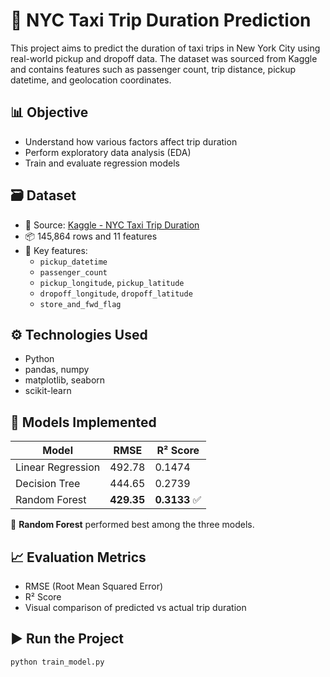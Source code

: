 # 🚕 NYC Taxi Trip Duration Prediction

This project aims to predict the duration of taxi trips in New York City using real-world pickup and dropoff data. The dataset was sourced from Kaggle and contains features such as passenger count, trip distance, pickup datetime, and geolocation coordinates.

## 📊 Objective

- Understand how various factors affect trip duration
- Perform exploratory data analysis (EDA)
- Train and evaluate regression models

## 🗃️ Dataset

- 📍 Source: [Kaggle - NYC Taxi Trip Duration](https://www.kaggle.com/competitions/nyc-taxi-trip-duration)
- 📦 145,864 rows and 11 features
- 🧾 Key features:
  - `pickup_datetime`
  - `passenger_count`
  - `pickup_longitude`, `pickup_latitude`
  - `dropoff_longitude`, `dropoff_latitude`
  - `store_and_fwd_flag`

## ⚙️ Technologies Used

- Python
- pandas, numpy
- matplotlib, seaborn
- scikit-learn

## 🤖 Models Implemented

| Model            | RMSE       | R² Score   |
|------------------|------------|------------|
| Linear Regression| 492.78     | 0.1474     |
| Decision Tree    | 444.65     | 0.2739     |
| Random Forest    | **429.35** | **0.3133** ✅ |

📌 **Random Forest** performed best among the three models.

## 📈 Evaluation Metrics

- RMSE (Root Mean Squared Error)
- R² Score
- Visual comparison of predicted vs actual trip duration

## ▶️ Run the Project

```bash
python train_model.py
